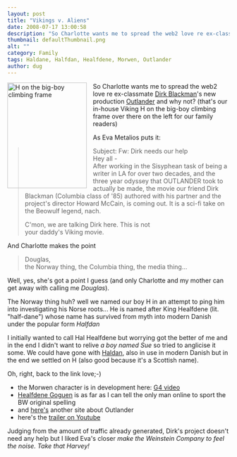 ```yaml
---
layout: post
title: "Vikings v. Aliens"
date: 2008-07-17 13:00:58
description: "So Charlotte wants me to spread the web2 love re ex-classmate Dirk Blackman&#8217;s new production Outlander and why not? (that&#8217;s our in-house Viking H on the big-boy climbing frame over there on the left for our family readers) As Eva&#8230;"
thumbnail: defaultThumbnail.png
alt: ""
category: Family
tags: Haldane, Halfdan, Healfdene, Morwen, Outlander
author: dug
---
```


<p><a href="http://www.flickr.com/photos/bozo/2676347955/" title="H on the big-boy climbing frame by donkeyontheedge, on Flickr"><img src="http://farm4.static.flickr.com/3090/2676347955_67a886f147_m.jpg" width="180" height="240" alt="H on the big-boy climbing frame" style="float:left;margin:0 1em 0 0;" /></a>So Charlotte wants me to spread the web2 love re ex-classmate <a href="http://www.imdb.com/name/nm0085736/">Dirk Blackman</a>'s new production <a href="http://en.wikipedia.org/wiki/Outlander_%28film%29">Outlander</a> and why not? (that's our in-house Viking H on the big-boy climbing frame over there on the left for our family readers)</p>

<p>As Eva Metalios puts it:</p>

<blockquote><p>Subject: Fw: Dirk needs our help<br />
Hey all -<br />
After working in the Sisyphean task of being a writer in LA for over two decades, and the three year odyssey that <span class="caps">OUTLANDER </span>took to actually be made, the movie our friend Dirk Blackman (Columbia class of '85) authored with his partner and the project's director Howard McCain, is coming out.  It is a sci-fi take on the Beowulf legend, nach.</p>

<p>C'mon, we are talking Dirk here.  This is not<br />
your daddy's Viking movie.</p></blockquote>

<p>And Charlotte makes the point</p>

<blockquote><p>Douglas,<br />
the Norway thing, the Columbia thing, the media thing...</p></blockquote>

<p>Well, yes, she's got a point I guess (and only Charlotte and my mother can get away with  calling me <em>Douglas</em>). </p>

<p>The Norway thing huh? well we named our boy H in an attempt to ping him into investigating his Norse roots... He is named after King Healfdene (lit. "half-dane") whose name has survived from myth into modern Danish under the popular form <em>Halfdan</em></p>

<p>I initially wanted to call Hal Healfdene but worrying got the better of me and in the end I didn't want to relive <em>a boy named Sue</em> so tried to anglicise it some. We could have gone with <a href="http://en.wikipedia.org/wiki/Halfdan">Haldan</a>, also in use in modern Danish but in the end we settled on H (also good because it's a Scottish name).</p>

<p>Oh, right, back to the link love;-)</p>

<ul>
<li>the Morwen character is in development here: <a href="http://www.g4tv.com/thefeed/blog/post/672643/EXCLUSIVE_Outlander_Design_Preview.html">G4 video</a></li>
<li><a href="http://www.dcs.ed.ac.uk/home/hhg/">Healfdene Goguen</a> is as far as I can tell the only man online to sport the BW original spelling</li>
<li>and <a href="http://outlander.solsector.net/">here's</a> another site about Outlander</li>
<li>here's the <a href="http://www.youtube.com/watch?v=ewBIp8uv58I">trailer on Youtube</a></li>
</ul>

<p>Judging from the amount of traffic already generated, Dirk's project doesn't need any help but I liked Eva's closer <em>make the Weinstein Company to feel the noise.  Take that Harvey!</em></p>
